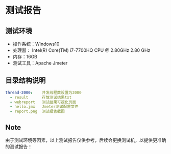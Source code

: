 # 测试报告
## 测试环境
- 操作系统：Windows10
- 处理器： Intel(R) Core(TM) i7-7700HQ CPU @ 2.80GHz   2.80 GHz
- 内存：16GB
- 测试工具：Apache Jmeter

## 目录结构说明
```yaml
thread-2000:    并发线程数设置为2000
  - result      存放测试结果txt
  - webreport   测试结果可视化页面
  - hello.jmx   Jmeter测试配置文件
  - report.png  测试报告截图
```

## Note
由于测试环境等因素，以上测试报告仅供参考，后续会更换测试机，以提供更准确的测试报告！